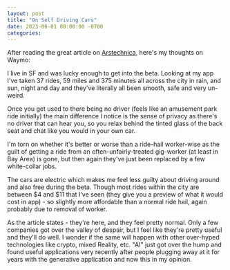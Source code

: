 ```yaml
---
layout: post
title: "On Self Driving Cars"
date: 2023-06-01 08:00:00 -0700
categories:
---
```


After reading the great article on [Arstechnica](https://arstechnica.com/cars/2023/06/the-death-of-self-driving-cars-is-greatly-exaggerated), here's my thoughts on Waymo:

I live in SF and was lucky enough to get into the beta. Looking at my app I've taken 37 rides, 59 miles and 375 minutes all across the city in rain, and sun, night and day and they've literally all been smooth, safe and very un-weird.

Once you get used to there being no driver (feels like an amusement park ride initially) the main difference I notice is the sense of privacy as there's no driver that can hear you, so you relax behind the tinted glass of the back seat and chat like you would in your own car.

I'm torn on whether it's better or worse than a ride-hail worker-wise as the guilt of getting a ride from an often-unfairly-treated gig-worker (at least in Bay Area) is gone, but then again they've just been replaced by a few white-collar jobs.

The cars are electric which makes me feel less guilty about driving around and also free during the beta. Though most rides within the city are between $4 and $11 that I've seen (they give you a preview of what it would cost in app) - so slightly more affordable than a normal ride hail, again probably due to removal of worker.

As the article states - they're here, and they feel pretty normal. Only a few companies got over the valley of despair, but I feel like they're pretty useful and they'll do well. I wonder if the same will happen with other over-hyped technologies like crypto, mixed Reality, etc. "AI" just got over the hump and found useful applications very recently after people plugging away at it for years with the generative application and now this in my opinion.
